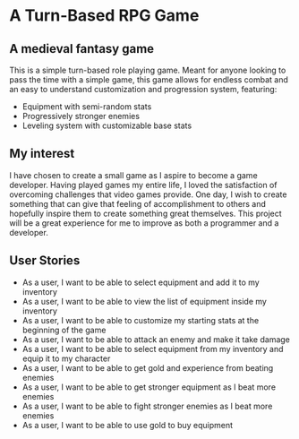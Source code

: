 # A Turn-Based RPG Game

## A medieval fantasy game

This is a simple turn-based role playing game. Meant for anyone looking to pass the time with a simple game, this game allows for endless combat and an easy to understand customization and progression system, featuring:

- Equipment with semi-random stats
- Progressively stronger enemies
- Leveling system with customizable base stats

## My interest

I have chosen to create a small game as I aspire to become a game developer. Having played games my entire life, I loved the satisfaction of overcoming challenges that video games provide. One day, I wish to create something that can give that feeling of accomplishment to others and hopefully inspire them to create something great themselves. This project will be a great experience for me to improve as both a programmer and a developer.

## User Stories

- As a user, I want to be able to select equipment and add it to my inventory
- As a user, I want to be able to view the list of equipment inside my inventory
- As a user, I want to be able to customize my starting stats at the beginning of the game
- As a user, I want to be able to attack an enemy and make it take damage
- As a user, I want to be able to select equipment from my inventory and equip it to my character
- As a user, I want to be able to get gold and experience from beating enemies
- As a user, I want to be able to get stronger equipment as I beat more enemies
- As a user, I want to be able to fight stronger enemies as I beat more enemies
- As a user, I want to be able to use gold to buy equipment